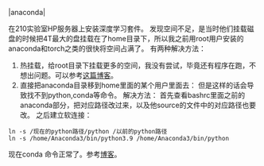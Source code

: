 |anaconda|

在210实验室HP服务器上安装深度学习套件。
发现空间不足，是当时他们挂载磁盘的时候把4T最大的盘挂载在了home目录下，所以我之前用root用户安装的anaconda和torch之类的很快将空间占满了。
有两种解决方法：

1. 热挂载，给root目录下挂载更多的空间，我没有尝试，毕竟还有程序在跑，不想出问题。可以参考[这篇博客](https://blog.csdn.net/yuxuan_08/article/details/108824742?utm_term=centos%20%E5%B0%91%E4%BA%86%E4%B8%80%E4%BA%9B%E7%A9%BA%E9%97%B4%20%E6%8C%82%E8%BD%BD%E7%A1%AC%E7%9B%98&utm_medium=distribute.pc_aggpage_search_result.none-task-blog-2~all~sobaiduweb~default-1-108824742&spm=3001.4430)。
2. 直接把anaconda目录移到home里面的某个用户里面去：
但是这样的话会导致找不到python,conda等命令。
解决方法：
首先查看bashrc里面之前的anaconda部分，把对应路径改过来，以及他source的文件中的对应路径也要改。
之后建立软连接：
```shell
ln -s /现在的python路径/python /以前的python路径
ln -s /home/Anaconda3/bin/python3.9 /home/Anaconda3/bin/python 
```
现在conda 命令正常了。参考[博客](https://blog.csdn.net/qq_34342853/article/details/123020957)。